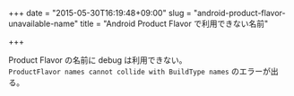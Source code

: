 +++
date = "2015-05-30T16:19:48+09:00"
slug = "android-product-flavor-unavailable-name"
title = "Android Product Flavor で利用できない名前"

+++

Product Flavor の名前に debug は利用できない。  
`ProductFlavor names cannot collide with BuildType names` のエラーが出る。
